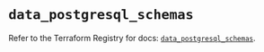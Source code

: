 # `data_postgresql_schemas`

Refer to the Terraform Registry for docs: [`data_postgresql_schemas`](https://registry.terraform.io/providers/sourcegraph/postgresql/1.23.0-sg.2/docs/data-sources/schemas).
